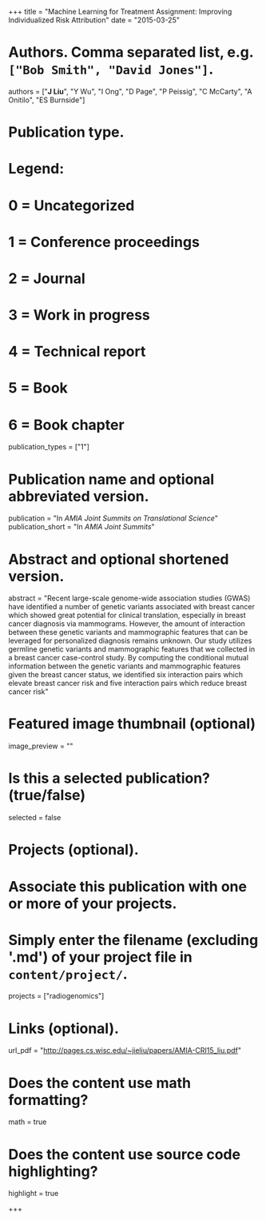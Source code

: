 +++
title = "Machine Learning for Treatment Assignment: Improving Individualized Risk Attribution"
date = "2015-03-25"

# Authors. Comma separated list, e.g. `["Bob Smith", "David Jones"]`.
authors = ["__J Liu__", "Y Wu", "I Ong", "D Page", "P Peissig", "C McCarty", "A Onitilo", "ES Burnside"]

# Publication type.
# Legend:
# 0 = Uncategorized
# 1 = Conference proceedings
# 2 = Journal
# 3 = Work in progress
# 4 = Technical report
# 5 = Book
# 6 = Book chapter
publication_types = ["1"]

# Publication name and optional abbreviated version.
publication = "In *AMIA Joint Summits on Translational Science*"
publication_short = "In *AMIA Joint Summits*"

# Abstract and optional shortened version.
abstract = "Recent large-scale genome-wide association studies (GWAS) have identified a number of genetic variants associated with breast cancer which showed great potential for clinical translation, especially in breast cancer diagnosis via mammograms. However, the amount of interaction between these genetic variants and mammographic features that can be leveraged for personalized diagnosis remains unknown. Our study utilizes germline genetic variants and mammographic features that we collected in a breast cancer case-control study. By computing the conditional mutual information between the genetic variants and mammographic features given the breast cancer status, we identified six interaction pairs which elevate breast cancer risk and five interaction pairs which reduce breast cancer risk"

# Featured image thumbnail (optional)
image_preview = ""

# Is this a selected publication? (true/false)
selected = false

# Projects (optional).
#   Associate this publication with one or more of your projects.
#   Simply enter the filename (excluding '.md') of your project file in `content/project/`.
projects = ["radiogenomics"]

# Links (optional).
url_pdf = "http://pages.cs.wisc.edu/~jieliu/papers/AMIA-CRI15_liu.pdf"

# Does the content use math formatting?
math = true

# Does the content use source code highlighting?
highlight = true

+++

